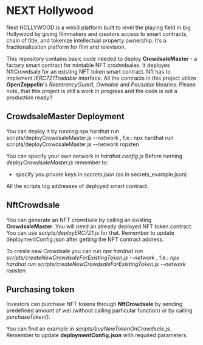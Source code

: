 # NEXT Hollywood

Next HOLLYWOOD is a web3 platform built to level the playing field in big Hollywood by giving
filmmakers and creators access to smart contracts, chain of title, and tokenize intellectual
property ownership. It’s a fractionalization platform for film and television.

This repository contains basic code needed to deploy **CrowdsaleMaster** - a factory smart contract for mintable NFT crodwdsales.
It deployes NftCrowdsale for an existing NFT token smart contract. Nft has to implement *IERC721Tradable* interface.
All the contracts in this project utilize **OpenZeppelin**'s *ReentrancyGuard*, *Ownable* and *Pausable* libraries.
Please note, that this project is still a work in progress and the code is not a production ready!!

## CrowdsaleMaster Deployment
You can deploy it by running
npx hardhat run scripts/deployCrowdsaleMaster.js --network <NETWORK SPECIFIED IN hardhat.config.js>, f.e.:
npx hardhat run scripts/deployCrowdsaleMaster.js --network ropsten

You can specify your own network in *hardhat.config.js*
Before running *deployCrowdsaleMaster.js* remember to:
* specify you private keys in *secrets.json* (as in secrets_example.json)
  
All the scripts log addresses of deployed smart contract. 
## NftCrowdsale 
You can generate an NFT crowdsale by calling an existing **CrowdsaleMaster**. You will need an already deployed NFT token contract. You can use *scripts/deployERC721.js* for that. Remember to update deploymentConfig.json after getting the NFT contract address.

To create new Crowdsale you can run
*npx hardhat run scripts/createNewCrowdsaleForExistingToken.js --network <NETWORK SPECIFIED IN hardhat.config.js>*, f.e.:
*npx hardhat run scripts/createNewCrowdsaleForExistingToken.js --network ropsten*
  
## Purchasing token
Investors can purchase NFT tokens through **NftCrowdsale** by sending predefined amount of wei  (without calling particular function) or by calling *purchaseToken()*.
  
You can find an example in *scripts/buyNewTokenOnCrowdsale.js*. Remember to update **deploymentConfig.json** with required parameters.
  


